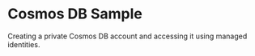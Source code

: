 # Cosmos DB Sample

Creating a private Cosmos DB account and accessing it using managed identities.


